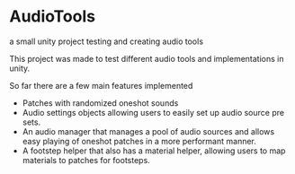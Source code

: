 # AudioTools
 a small unity project testing and creating audio tools

 This project was made to test different audio tools and implementations in unity. 

So far there are a few main features implemented
- Patches with randomized oneshot sounds
- Audio settings objects allowing users to easily set up audio source pre sets.
- An audio manager that manages a pool of audio sources and allows easy playing of oneshot patches in a more performant manner.
- A footstep helper that also has a material helper, allowing users to map materials to patches for footsteps.
